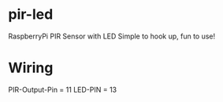 # pir-led
RaspberryPi PIR Sensor with LED
Simple to hook up, fun to use!

# Wiring
PIR-Output-Pin = 11
LED-PIN = 13
